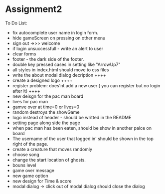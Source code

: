 # Assignment2
 To Do List:
 - fix autocomplete user name in login form.
 - hide gameScreen on pressing on other menu
 - sign out ->>> welcome
 - if login unsuccessfull - write an alert to user
 - clear forms
 - footer - the dark side of the footer.
 - double key pressed cases in setting like "ArrowUp7"
 - all styles in index.html should move to css files
 - write the about modal dialog decription ++++
 - create a designed logo ++++
 - register problem: does'nt add a new user ( you can register but no login after it)   ++++
 - new deisgn for the pac man board
 - lives for pac man
 - gamve over at time=0 or lives=0
 - random destroys the showGame
 - logo instead of header - should be writted in the README
 - setting page along side the page
 - when pac man has been eaten, should be show in another palce on board
 - The username  of the user that logged in' should be shown in the top right of the page.
 - create a creature that moves randomly
 - choose song 
 - change the start location of ghosts.
 - bouns level
 - game over message
 - new game option
 - new design for Time & score  
 - modal dialog -> click out of modal dialog should close the dialog
 
